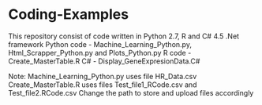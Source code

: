 # Coding-Examples

This repository consist of code written in Python 2.7, R and C# 4.5 .Net framework
Python code - Machine_Learning_Python.py, Html_Scrapper_Python.py and Plots_Python.py
R code - Create_MasterTable.R
C# - Display_GeneExpresionData.C#

Note:
Machine_Learning_Python.py uses file HR_Data.csv
Create_MasterTable.R uses files Test_file1_RCode.csv and Test_file2.RCode.csv
Change the path to store and upload files accordingly

